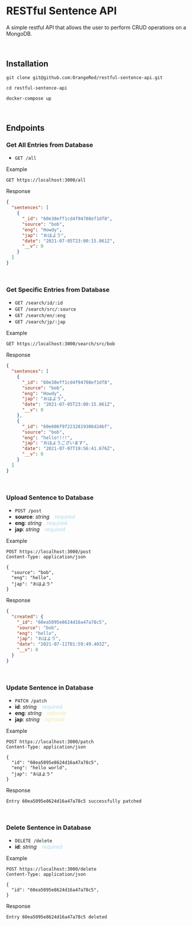 # RESTful Sentence API

A simple restful API that allows the user to perform CRUD operations on a MongoDB.

<br>

## Installation

```
git clone git@github.com:OrangeRed/restful-sentence-api.git

cd restful-sentence-api

docker-compose up
```

<br>

## Endpoints

### Get All Entries from Database

- `GET /all`

Example

```http
GET https://localhost:3000/all
```

Response

```json
{
  "sentences": [
    {
      "_id": "60e38eff1cd4f94708ef1df8",
      "source": "bob",
      "eng": "Howdy",
      "jap": "おはよう",
      "date": "2021-07-05T23:00:15.061Z",
      "__v": 0
    }
  ]
}
```

<br>

### Get Specific Entries from Database

- `GET /search/id/:id`
- `GET /search/src/:source`
- `GET /search/en/:eng`
- `GET /search/jp/:jap`

Example

```http
GET https://localhost:3000/search/src/bob
```

Response

```json
{
  "sentences": [
    {
      "_id": "60e38eff1cd4f94708ef1df8",
      "source": "bob",
      "eng": "Howdy",
      "jap": "おはよう",
      "date": "2021-07-05T23:00:15.061Z",
      "__v": 0
    },
    {
      "_id": "60e606f9f2232819306d24bf",
      "source": "bob",
      "eng": "hello!!!!",
      "jap": "おはようございます",
      "date": "2021-07-07T19:56:41.676Z",
      "__v": 0
    }
  ]
}
```

<br>

### Upload Sentence to Database

- `POST /post`
- **source**: _string_&emsp;<span style="color: lightblue">required</span>
- **eng**: _string_&emsp;<span style="color: lightblue">required</span>
- **jap**: _string_&emsp;<span style="color: lightblue">required</span>

Example

```http
POST https://localhost:3000/post
Content-Type: application/json

{
  "source": "bob",
  "eng": "hello",
  "jap": "おはよう"
}
```

Response

```json
{
  "created": {
    "_id": "60ea5095e8624d16a47a78c5",
    "source": "bob",
    "eng": "hello",
    "jap": "おはよう",
    "date": "2021-07-11T01:59:49.403Z",
    "__v": 0
  }
}
```

<br>

### Update Sentence in Database

- `PATCH /patch`
- **id**: _string_&emsp;<span style="color: lightblue">required</span>
- **eng**: _string_&emsp;<span style="color: PaleGoldenRod">optional</span>
- **jap**: _string_&emsp;<span style="color: PaleGoldenRod">optional</span>

Example

```http
POST https://localhost:3000/patch
Content-Type: application/json

{
  "id": "60ea5095e8624d16a47a78c5",
  "eng": "hello world",
  "jap": "おはよう"
}
```

Response

```
Entry 60ea5095e8624d16a47a78c5 successfully patched
```

<br>

### Delete Sentence in Database

- `DELETE /delete`
- **id**: _string_&emsp;<span style="color: lightblue">required</span>

Example

```http
POST https://localhost:3000/delete
Content-Type: application/json

{
  "id": "60ea5095e8624d16a47a78c5",
}
```

Response

```
Entry 60ea5095e8624d16a47a78c5 deleted
```
